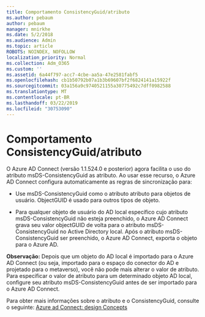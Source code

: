 ```yaml
---
title: Comportamento ConsistencyGuid/atributo
ms.author: pebaum
author: pebaum
manager: mnirkhe
ms.date: 5/2/2018
ms.audience: Admin
ms.topic: article
ROBOTS: NOINDEX, NOFOLLOW
localization_priority: Normal
ms.collection: Adm_O365
ms.custom: ''
ms.assetid: 6a44f797-acc7-4cbe-aa5a-47e2581fabf5
ms.openlocfilehash: cb1b50792b07a1b3b69607bf2f6824141a15922f
ms.sourcegitcommit: 03a156a9c9740521155a30775492c7dff0982588
ms.translationtype: MT
ms.contentlocale: pt-BR
ms.lasthandoff: 03/22/2019
ms.locfileid: "30753090"
---
```

# <a name="consistencyguid--sourceanchor-behavior"></a>Comportamento ConsistencyGuid/atributo

O Azure AD Connect (versão 1.1.524.0 e posterior) agora facilita o uso do atributo msDS-ConsistencyGuid as atributo. Ao usar esse recurso, o Azure AD Connect configura automaticamente as regras de sincronização para:
  
- Use msDS-ConsistencyGuid como o atributo atributo para objetos de usuário. ObjectGUID é usado para outros tipos de objeto.
    
- Para qualquer objeto de usuário do AD local específico cujo atributo msDS-ConsistencyGuid não esteja preenchido, o Azure AD Connect grava seu valor objectGUID de volta para o atributo msDS-ConsistencyGuid no Active Directory local. Após o atributo msDS-ConsistencyGuid ser preenchido, o Azure AD Connect, exporta o objeto para o Azure AD.
    
 **Observação:** Depois que um objeto do AD local é importado para o Azure AD Connect (ou seja, importado para o espaço do conector do AD e projetado para o metaverso), você não pode mais alterar o valor de atributo. Para especificar o valor de atributo para um determinado objeto AD local, configure seu atributo msDS-ConsistencyGuid antes de ser importado para o Azure AD Connect. 
  
Para obter mais informações sobre o atributo e o ConsistencyGuid, consulte o seguinte: [Azure ad Connect: design Concepts](https://docs.microsoft.com/azure/active-directory/connect/active-directory-aadconnect-design-concepts)
  

